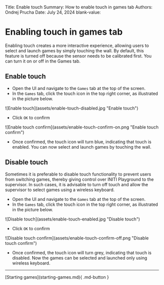 Title:   Enable touch
Summary: How to enable touch in games tab
Authors: Ondrej Prucha
Date:    July 24, 2024
blank-value:

# Enabling touch in games tab

Enabling touch creates a more interactive experience, allowing users to select and launch games by simply touching the wall. By default, this feature is turned off because the sensor needs to be calibrated first. You can turn it on or off in the Games tab.

## Enable touch

- Open the UI and navigate to the `Games` tab at the top of the screen.
- In the `Games` tab, click the touch icon in the top right corner, as illustrated in the picture below.

<div class="center imageWidth" markdown>
![Enable touch](assets/enable-touch-disabled.jpg "Enable touch")
</div>

- Click `OK` to confirm

<div class="center imageWidth" markdown>
![Enable touch confirm](assets/enable-touch-confirm-on.png "Enable touch confirm")
</div>

- Once confirmed, the touch icon will turn blue, indicating that touch is enabled. You can now select and launch games by touching the wall.

## Disable touch

Sometimes it is preferable to disable touch functionality to prevent users from switching games, thereby giving control over INITI Playground to the supervisor. In such cases, it is advisable to turn off touch and allow the supervisor to select games using a wireless keyboard.

- Open the UI and navigate to the `Games` tab at the top of the screen.
- In the `Games` tab, click the touch icon in the top right corner, as illustrated in the picture below.

<div class="center imageWidth" markdown>
![Disable touch](assets/enable-touch-enabled.jpg "Disable touch")
</div>

- Click `OK` to confirm

<div class="center imageWidth" markdown>
![Disable touch confirm](assets/enable-touch-confirm-off.png "Disable touch confirm")
</div>

- Once confirmed, the touch icon will turn grey, indicating that touch is disabled. Now the games can be selected and launched only using wireless keyboard.

----


<div class="center" markdown>
[Starting games](starting-games.md){ .md-button }
</div>

<br />